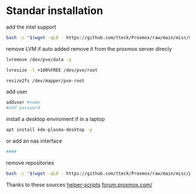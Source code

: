 # Standar installation


add the intel support
```bash
bash -c "$(wget -qLO - https://github.com/tteck/Proxmox/raw/main/misc/microcode.sh)"
```

remove LVM if auto added
remove it from the proxmox server direcly 
```bash
lvremove /dev/pve/data -y
```
```bash
lvresize -l +100%FREE /dev/pve/root
```
```bash
resize2fs /dev/mapper/pve-root
```
add user
```bash
adduser #name
#add password
```


install a desktop enviroment if in a laptop
```bash
apt install kde-plasma-desktop -y
```

or add an nas interface
```bash
####
```
remove repositories
```bash
bash -c "$(wget -qLO - https://github.com/tteck/Proxmox/raw/main/misc/post-pve-install.sh)"
```


Thanks to these sources
[helper-scripts](https://helper-scripts.com/)
[forum.proxmox.com/](https://forum.proxmox.com/threads/can-i-remove-local-and-local-lvm.122850/)
